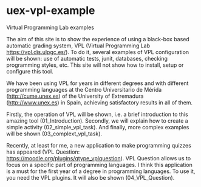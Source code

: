 # uex-vpl-example
Virtual Programming Lab examples 

The aim of this site is to show the experience of using a black-box based automatic grading system, VPL (Virtual Programming Lab https://vpl.dis.ulpgc.es/). To do it, several examples of VPL configuration will be shown: use of automatic tests, junit, databases, checking programming styles, etc. This site will not show how to install, setup or configure this tool.

We have been using VPL for years in different degrees and with different programming languages at the Centro Universitario de Mérida (http://cume.unex.es) of the University of Extremadura (http://www.unex.es) in Spain, achieving satisfactory results in all of them.

Firstly, the operation of VPL will be shown, i.e. a brief introduction to this amazing tool (01_Introduction). Secondly, we will explain how to create a simple activity (02_simple_vpl_task). And finally, more complex examples will be shown (03_complext_vpl_task).

Recently, at least for me, a new application to make programming quizzes has appeared (VPL Question: https://moodle.org/plugins/qtype_vplquestion). VPL Question allows us to focus on a specific part of programming languages. I think this application is a must for the first year of a degree in programming languages. To use it, you need the VPL plugins. It will also be shown (04_VPL_Question).


